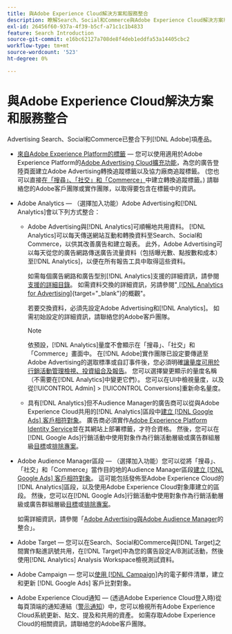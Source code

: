 ```yaml
---
title: 與Adobe Experience Cloud解決方案和服務整合
description: 瞭解Search、Social和Commerce與Adobe Experience Cloud解決方案和服務的整合。
exl-id: 26456f60-937a-4f39-b5cf-a71c1c1b4833
feature: Search Introduction
source-git-commit: e16bc62127a708de8f4deb1eddfa53a14405cbc2
workflow-type: tm+mt
source-wordcount: '523'
ht-degree: 0%

---
```


# 與Adobe Experience Cloud解決方案和服務整合

Advertising Search、Social和Commerce已整合下列[!DNL Adobe]項產品。

* [來自Adobe Experience Platform的標籤](https://experienceleague.adobe.com/docs/experience-platform/tags/extensions/client/overview.html?lang=zh-Hant) — 您可以使用適用於Adobe Experience Platform的[Adobe Advertising Cloud擴充功能](https://exchange.adobe.com/apps/ec/100155)，為您的廣告登陸頁面建立Adobe Advertising轉換追蹤標籤以及協力廠商追蹤標籤。 (您也可以直接[在「搜尋」、「社交」和「Commerce」](/help/search-social-commerce/tools/conversion-tag-generate.md)中建立轉換追蹤標籤。) 請聯絡您的Adobe客戶團隊或實作團隊，以取得要包含在標籤中的資訊。

* Adobe Analytics — （選擇加入功能）Adobe Advertising和[!DNL Analytics]會以下列方式整合：

   * Adobe Advertising與[!DNL Analytics]可順暢地共用資料。 [!DNL Analytics]可以每天傳送網站互動和轉換資料至Search、Social和Commerce，以供其改善廣告和建立報表。 此外，Adobe Advertising可以每天從您的廣告網路傳送廣告流量資料（包括曝光數、點按數和成本）至[!DNL Analytics]，以便在所有報告工具中取得這些資料。

     如需每個廣告網路和廣告型別[!DNL Analytics]支援的詳細資訊，請參閱[支援的詳細目錄](/help/search-social-commerce/introduction/supported-inventory.md)。 如需資料交換的詳細資訊，另請參閱&quot;[ [!DNL Analytics for Advertising]](https://experienceleague.adobe.com/docs/advertising/integrations/analytics/overview.html?lang=zh-Hant){target="_blank"}的概觀&quot;。

     若要交換資料，必須先設定Adobe Advertising和[!DNL Analytics]。 如需初始設定的詳細資訊，請聯絡您的Adobe客戶團隊。

     >[!NOTE]
     >
     >依預設，[!DNL Analytics]量度不會顯示在「搜尋」、「社交」和「Commerce」畫面中。 在[!DNL Adobe]實作團隊已設定要傳遞至Adobe Advertising的選取標準或自訂事件後，您必須明確[讓量度可用於行銷活動管理檢視、投資組合及報告](/help/search-social-commerce/admin/conversion-metrics/conversion-metric-about.md)。 您可以選擇變更顯示的量度名稱（不需要在[!DNL Analytics]中變更它們）。 您可以在UI中檢視量度，以及從[!UICONTROL Admin] > [!UICONTROL Conversions]重新命名量度。

   * 具有[!DNL Analytics]但不Audience Manager的廣告商可以從與Adobe Experience Cloud共用的[!DNL Analytics]區段中[建立 [!DNL Google Ads] 客戶相符對象](/help/search-social-commerce/campaign-management/campaigns/google-audience-from-adobe-audience.md)。 廣告商必須實作[Adobe Experience Platform Identity Service](https://experienceleague.adobe.com/docs/id-service/using/home.html?lang=zh-Hant)並在其網站上部署標籤，才符合資格。 然後，您可以在[!DNL Google Ads]行銷活動中使用對象作為行銷活動層級或廣告群組層級[目標](/help/search-social-commerce/campaign-management/campaigns/audience-targets-manage.md)或[排除專案](/help/search-social-commerce/campaign-management/campaigns/audience-exclusions-manage.md)。

* Adobe Audience Manager區段 — （選擇加入功能）您可以從將「搜尋」、「社交」和「Commerce」當作目的地的Audience Manager區段[建立 [!DNL Google Ads] 客戶相符對象](/help/search-social-commerce/campaign-management/campaigns/google-audience-from-adobe-audience.md)。 這可能包括發佈至Adobe Experience Cloud的[!DNL Analytics]區段，以及使用Adobe Experience Cloud對象庫建立的區段。 然後，您可以在[!DNL Google Ads]行銷活動中使用對象作為行銷活動層級或廣告群組層級[目標](/help/search-social-commerce/campaign-management/campaigns/audience-targets-manage.md)或[排除專案](/help/search-social-commerce/campaign-management/campaigns/audience-exclusions-manage.md)。

  如需詳細資訊，請參閱「[Adobe Advertising與Adobe Audience Manager](https://experienceleague.adobe.com/docs/advertising/integrations/audience-manager/overview.html?lang=zh-Hant)的整合」。

* Adobe Target — 您可以在Search、Social和Commerce與[!DNL Target]之間實作點進訊號共用，在[!DNL Target]中為您的廣告設定A/B測試活動，然後使用[!DNL Analytics] Analysis Workspace檢視測試資料。

* Adobe Campaign — 您可以[使用 [!DNL Campaign]](/help/search-social-commerce/campaign-management/campaigns/google-audience-from-campaign-email-list.md)內的電子郵件清單，建立和更新 [!DNL Google Ads] 客戶比對對象。

* Adobe Experience Cloud通知 — (透過Adobe Experience Cloud登入時)從每頁頂端的通知連結（[警示通知](/help/search-social-commerce/assets/notifications-panel.png "警示通知")）中，您可以檢視所有Adobe Experience Cloud系統更新、貼文、提及和共用的資產。 如需存取Adobe Experience Cloud的相關資訊，請聯絡您的Adobe客戶團隊。
